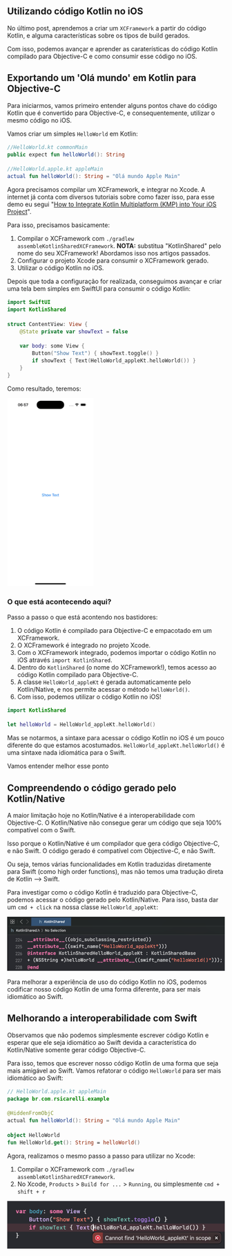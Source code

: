 ## Utilizando código Kotlin no iOS

No último post, aprendemos a criar um `XCFramework` a partir do código Kotlin, e alguma características sobre os tipos de build gerados.

Com isso, podemos avançar e aprender as caraterísticas do código Kotlin compilado para Objective-C e como consumir esse código no iOS.

## Exportando um 'Olá mundo' em Kotlin para Objective-C

Para iniciarmos, vamos primeiro entender alguns pontos chave do código Kotlin que é convertido para Objective-C, e consequentemente, utilizar o mesmo código no iOS.

Vamos criar um simples `HelloWorld` em Kotlin:

```kotlin
//HelloWorld.kt commonMain
public expect fun helloWorld(): String

//HelloWorld.apple.kt appleMain
actual fun helloWorld(): String = "Olá mundo Apple Main"
```

Agora precisamos compilar um XCFramework, e integrar no Xcode. A internet já conta com diversos tutoriais sobre como fazer isso, para esse demo eu segui "[How to Integrate Kotlin Multiplatform (KMP) into Your iOS Project](https://jyotibhambhu.medium.com/part-3-how-to-integrate-kotlin-multiplatform-kmp-into-your-ios-project-7dc4016f7fb5)".

Para isso, precisamos basicamente:

1. Compilar o XCFramework com `./gradlew assembleKotlinSharedXCFramework`. **NOTA:** substitua "KotlinShared" pelo nome do seu XCFramework! Abordamos isso nos artigos passados.
2. Configurar o projeto Xcode para consumir o XCFramework gerado.
3. Utilizar o código Kotlin no iOS.

Depois que toda a configuração for realizada, conseguimos avançar e criar uma tela bem simples em SwiftUI para consumir o código Kotlin:

```swift
import SwiftUI
import KotlinShared

struct ContentView: View {
    @State private var showText = false

    var body: some View {
        Button("Show Text") { showText.toggle() }
        if showText { Text(HelloWorld_appleKt.helloWorld()) }
    }
}
```

Como resultado, teremos:

<img src="https://github.com/rsicarelli/KMP-101/blob/main/posts/assets/kotlin-shared-hello-world-ios.gif?raw=true" width="200" />

### O que está acontecendo aqui?

Passo a passo o que está acontendo nos bastidores:

1. O código Kotlin é compilado para Objective-C e empacotado em um XCFramework.
2. O XCFramework é integrado no projeto Xcode.
3. Com o XCFramework integrado, podemos importar o código Kotlin no iOS através `import KotlinShared`.
4. Dentro do `KotlinShared` (o nome do XCFramework!), temos acesso ao código Kotlin compilado para Objective-C.
5. A classe `HelloWorld_appleKt` é gerada automaticamente pelo Kotlin/Native, e nos permite acessar o método `helloWorld()`.
6. Com isso, podemos utilizar o código Kotlin no iOS!

```swift
import KotlinShared

let helloWorld = HelloWorld_appleKt.helloWorld()
```

Mas se notarmos, a sintaxe para acessar o código Kotlin no iOS é um pouco diferente do que estamos acostumados. `HelloWorld_appleKt.helloWorld()` é uma sintaxe nada idiomática para o Swift.

Vamos entender melhor esse ponto

## Compreendendo o código gerado pelo Kotlin/Native
A maior limitação hoje no Kotlin/Native é a interoperabilidade com Objective-C. O Kotlin/Native não consegue gerar um código que seja 100% compatível com o Swift.

Isso porque o Kotlin/Native é um compilador que gera código Objective-C, e não Swift. O código gerado é compatível com Objective-C, e não Swift.

Ou seja, temos várias funcionalidades em Kotlin traduzidas diretamente para Swift (como high order functions), mas não temos uma tradução direta de Kotlin --> Swift.

Para investigar como o código Kotlin é traduzido para Objective-C, podemos acessar o código gerado pelo Kotlin/Native. Para isso, basta dar um `cmd + click` na nossa classe `HelloWorld_appleKt`:

![Hello world em Obj-c](https://github.com/rsicarelli/KMP-101/blob/main/posts/assets/kotlin-shared-hello-world-decompiled.png?raw=true)

Para melhorar a experiência de uso do código Kotlin no iOS, podemos codificar nosso código Kotlin de uma forma diferente, para ser mais idiomático ao Swift.

## Melhorando a interoperabilidade com Swift
Observamos que não podemos simplesmente escrever código Kotlin e esperar que ele seja idiomático ao Swift devida a característica do Kotlin/Native somente gerar código Objective-C.

Para isso, temos que escrever nosso código Kotlin de uma forma que seja mais amigável ao Swift. Vamos refatorar o código `HelloWorld` para ser mais idiomático ao Swift:

```kotlin
// HelloWorld.apple.kt appleMain
package br.com.rsicarelli.example

@HiddenFromObjC
actual fun helloWorld(): String = "Olá mundo Apple Main"

object HelloWorld
fun HelloWorld.get(): String = helloWorld()
```

Agora, realizamos o mesmo passo a passo para utilizar no Xcode:
1. Compilar o XCFramework com `./gradlew assembleKotlinSharedXCFramework`.
2. No Xcode, `Products` > `Build for ...` > `Running`, ou simplesmente `cmd + shift + r`

![Hello world em Obj-c](https://github.com/rsicarelli/KMP-101/blob/main/posts/assets/kotlin-shared-hello-world-changed-xcode-error.png?raw=true)
